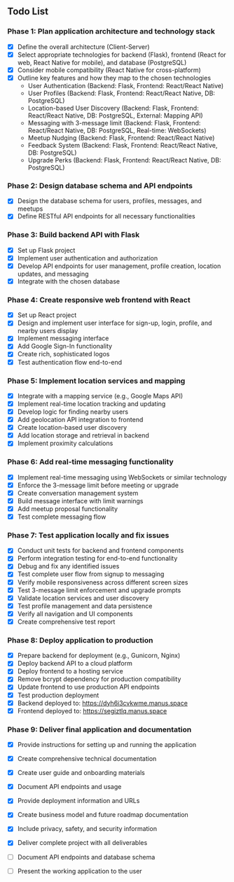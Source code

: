 ## Todo List

### Phase 1: Plan application architecture and technology stack
- [x] Define the overall architecture (Client-Server)
- [x] Select appropriate technologies for backend (Flask), frontend (React for web, React Native for mobile), and database (PostgreSQL)
- [x] Consider mobile compatibility (React Native for cross-platform)
- [x] Outline key features and how they map to the chosen technologies
  - User Authentication (Backend: Flask, Frontend: React/React Native)
  - User Profiles (Backend: Flask, Frontend: React/React Native, DB: PostgreSQL)
  - Location-based User Discovery (Backend: Flask, Frontend: React/React Native, DB: PostgreSQL, External: Mapping API)
  - Messaging with 3-message limit (Backend: Flask, Frontend: React/React Native, DB: PostgreSQL, Real-time: WebSockets)
  - Meetup Nudging (Backend: Flask, Frontend: React/React Native)
  - Feedback System (Backend: Flask, Frontend: React/React Native, DB: PostgreSQL)
  - Upgrade Perks (Backend: Flask, Frontend: React/React Native, DB: PostgreSQL)

### Phase 2: Design database schema and API endpoints
- [x] Design the database schema for users, profiles, messages, and meetups
- [x] Define RESTful API endpoints for all necessary functionalities

### Phase 3: Build backend API with Flask
- [x] Set up Flask project
- [x] Implement user authentication and authorization
- [x] Develop API endpoints for user management, profile creation, location updates, and messaging
- [x] Integrate with the chosen database

### Phase 4: Create responsive web frontend with React
- [x] Set up React project
- [x] Design and implement user interface for sign-up, login, profile, and nearby users display
- [x] Implement messaging interface
- [x] Add Google Sign-In functionality
- [x] Create rich, sophisticated logos
- [x] Test authentication flow end-to-end

### Phase 5: Implement location services and mapping
- [x] Integrate with a mapping service (e.g., Google Maps API)
- [x] Implement real-time location tracking and updating
- [x] Develop logic for finding nearby users
- [x] Add geolocation API integration to frontend
- [x] Create location-based user discovery
- [x] Add location storage and retrieval in backend
- [x] Implement proximity calculations

### Phase 6: Add real-time messaging functionality
- [x] Implement real-time messaging using WebSockets or similar technology
- [x] Enforce the 3-message limit before meeting or upgrade
- [x] Create conversation management system
- [x] Build message interface with limit warnings
- [x] Add meetup proposal functionality
- [x] Test complete messaging flow

### Phase 7: Test application locally and fix issues
- [x] Conduct unit tests for backend and frontend components
- [x] Perform integration testing for end-to-end functionality
- [x] Debug and fix any identified issues
- [x] Test complete user flow from signup to messaging
- [x] Verify mobile responsiveness across different screen sizes
- [x] Test 3-message limit enforcement and upgrade prompts
- [x] Validate location services and user discovery
- [x] Test profile management and data persistence
- [x] Verify all navigation and UI components
- [x] Create comprehensive test report

### Phase 8: Deploy application to production
- [x] Prepare backend for deployment (e.g., Gunicorn, Nginx)
- [x] Deploy backend API to a cloud platform
- [x] Deploy frontend to a hosting service
- [x] Remove bcrypt dependency for production compatibility
- [x] Update frontend to use production API endpoints
- [x] Test production deployment
- [x] Backend deployed to: https://dyh6i3cvkwme.manus.space
- [x] Frontend deployed to: https://segiztlq.manus.space

### Phase 9: Deliver final application and documentation
- [x] Provide instructions for setting up and running the application
- [x] Create comprehensive technical documentation
- [x] Create user guide and onboarding materials
- [x] Document API endpoints and usage
- [x] Provide deployment information and URLs
- [x] Create business model and future roadmap documentation
- [x] Include privacy, safety, and security information
- [x] Deliver complete project with all deliverables
- [ ] Document API endpoints and database schema
- [ ] Present the working application to the user


